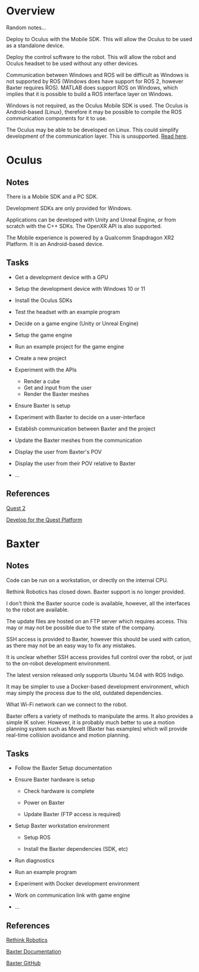 # Overview

Random notes...

Deploy to Oculus with the Mobile SDK. This will allow the Oculus to be used as a standalone device.

Deploy the control software to the robot. This will allow the robot and Oculus headset to be used without any other devices.

Communication between Windows and ROS will be difficult as Windows is not supported by ROS (Windows does have support for ROS 2, however Baxter requires ROS). MATLAB does support ROS on Windows, which implies that it is possible to build a ROS interface layer on Windows.

Windows is not required, as the Oculus Mobile SDK is used. The Oculus is Android-based (Linux), therefore it may be possible to compile the ROS communication components for it to use.

The Oculus may be able to be developed on Linux. This could simplify development of the communication layer. This is unsupported. [Read here](https://lordsoftech.com/tech/development-for-oculus-quest-is-totally-doable-on-linux/).

# Oculus

## Notes

There is a Mobile SDK and a PC SDK.

Development SDKs are only provided for Windows.

Applications can be developed with Unity and Unreal Engine, or from scratch with the C++ SDKs. The OpenXR API is also supported.

The Mobile experience is powered by a Qualcomm Snapdragon XR2 Platform. It is an Android-based device.

## Tasks

- Get a development device with a GPU

- Setup the development device with Windows 10 or 11

- Install the Oculus SDKs

- Test the headset with an example program

- Decide on a game engine (Unity or Unreal Engine)

- Setup the game engine

- Run an example project for the game engine

- Create a new project

- Experiment with the APIs

  - Render a cube
  - Get and input from the user
  - Render the Baxter meshes

- Ensure Baxter is setup

- Experiment with Baxter to decide on a user-interface

- Establish communication between Baxter and the project

- Update the Baxter meshes from the communication

- Display the user from Baxter's POV

- Display the user from their POV relative to Baxter

- ...

## References

[Quest 2](https://www.oculus.com/quest-2/)

[Develop for the Quest Platform](https://developer.oculus.com/quest/)

# Baxter

## Notes

Code can be run on a workstation, or directly on the internal CPU.

Rethink Robotics has closed down. Baxter support is no longer provided.

I don't think the Baxter source code is available, however, all the interfaces to the robot are available.

The update files are hosted on an FTP server which requires access. This may or may not be possible due to the state of the company.

SSH access is provided to Baxter, however this should be used with cation, as there may not be an easy way to fix any mistakes.

It is unclear whether SSH access provides full control over the robot, or just to the on-robot development environment.

The latest version released only supports Ubuntu 14.04 with ROS Indigo.

It may be simpler to use a Docker-based development environment, which may simply the process due to the old, outdated dependencies.

What Wi-Fi network can we connect to the robot.

Baxter offers a variety of methods to manipulate the arms. It also provides a simple IK solver. However, it is probably much better to use a motion planning system such as MoveIt (Baxter has examples) which will provide real-time collision avoidance and motion planning.

## Tasks

- Follow the Baxter Setup documentation

- Ensure Baxter hardware is setup

  - Check hardware is complete

  - Power on Baxter

  - Update Baxter (FTP access is required)

- Setup Baxter workstation environment

  - Setup ROS

  - Install the Baxter dependencies (SDK, etc)

- Run diagnostics

- Run an example program

- Experiment with Docker development environment

- Work on communication link with game engine

- ...

## References

[Rethink Robotics](https://www.rethinkrobotics.com/?utm_source=robots.ieee.org)

[Baxter Documentation](https://sdk.rethinkrobotics.com/wiki/Home)

[Baxter GitHub](https://github.com/RethinkRobotics?q=baxter&type=&language=&sort=)
